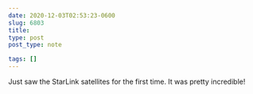 ```yaml
---
date: 2020-12-03T02:53:23-0600
slug: 6803
title: 
type: post
post_type: note

tags: []
---
```

Just saw the StarLink satellites for the first time. It was pretty incredible!



